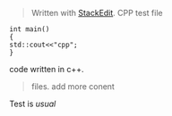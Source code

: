 


> Written with [StackEdit](https://stackedit.io/).
CPP test file
```
int main()
{
std::cout<<"cpp";
}
```
code written in c++.
>files.
>add more conent

Test is *usual*
<!--stackedit_data:
eyJoaXN0b3J5IjpbLTE2ODA4MDcyMCwtNTI3NTA0NzYxXX0=
-->